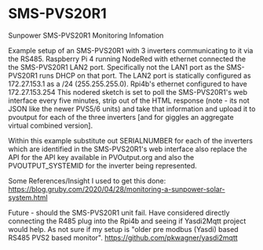 # SMS-PVS20R1
Sunpower SMS-PVS20R1 Monitoring Infomation

Example setup of an SMS-PVS20R1 with 3 inverters communicating to it via the RS485.
Raspberry Pi 4 running NodeRed with ethernet connected the the SMS-PVS20R1 LAN2 port. Specifically not the LAN1 port as the SMS-PVS20R1 runs DHCP on that port. The LAN2 port is statically configured as 172.27.153.1 as a /24 (255.255.255.0).
Rpi4b's ethernet configured to have 172.27.153.254 
This nodered sketch is set to poll the SMS-PVS20R1's web interface every five minutes, strip out of the HTML response (note - its not JSON like the newer PVS5/6 units) and  take that information and upload it to pvoutput for each of the three inverters [and for giggles an aggregate virtual combined version].

Within this example substitute out SERIALNUMBER for each of the inverters which are identified in the SMS-PVS20R1's web interface also replace the API for the API key available in PVOutput.org and also the PVOUTPUT_SYSTEMID for the inverter being represented.



Some References/Insight I used to get this done:
https://blog.gruby.com/2020/04/28/monitoring-a-sunpower-solar-system.html

Future - should the SMS-PVS20R1 unit fail. Have considered directly connecting the R485 plug into the Rpi4b and seeing if Yasdi2Mqtt project would help. As not sure if my setup is "older pre modbus (Yasdi) based RS485 PVS2 based monitor".
https://github.com/pkwagner/yasdi2mqtt

